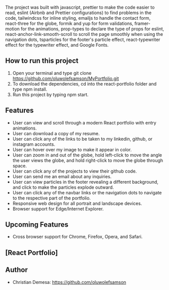 

The project was built with javascript, prettier to make the code easier 
to read, eslint (Airbnb and Prettier configurations) to find problems in the code, tailwindcss for inline styling, emailjs to handle the contact form, react-three for the globe, formik and yup for form validations, framer-motion for the animations, prop-types to declare the type of props for eslint, react-anchor-link-smooth-scroll to scroll the page smoothly when using the navigation dots, tsparticles for the footer's particle effect, react-typewriter effect for the typewriter effect, and Google Fonts.

## How to run this project
1. Open your terminal and type git clone https://github.com/oluwolefsamson/MyPortfolio.git
2. To download the dependencies, cd into the react-portfolio folder and type npm install.
3. Run this project by typing npm start.

## Features
- User can view and scroll through a modern React portfolio with entry animations.
- User can download a copy of my resume.
- User can click any of the links to be taken to my linkedin, github, or instagram accounts.
- User can hover over my image to make it appear in color.
- User can zoom in and out of the globe, hold left-click to move the angle the user views the globe, and hold right-click to move the globe through space.
- User can click any of the projects to view their github code.
- User can send me an email about any inquiries.
- User can view particles in the footer revealing a different background, and click to make the particles explode outward.
- User can click any of the navbar links or the navigation dots to navigate to the respective part of the portfolio.
- Responsive web design for all portrait and landscape devices.
- Browser support for Edge/Internet Explorer.

## Upcoming Features
- Cross browser support for Chrome, Firefox, Opera, and Safari.

## [React Portfolio]

## Author
- Christian Demesa: https://github.com/oluwolefsamson

